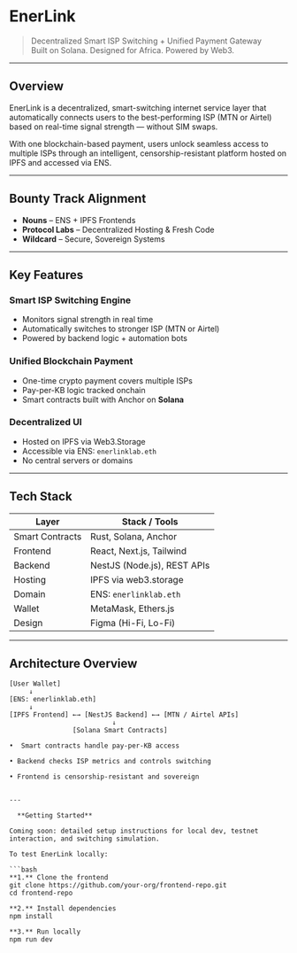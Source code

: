 #  EnerLink

> Decentralized Smart ISP Switching + Unified Payment Gateway  
> Built on Solana. Designed for Africa. Powered by Web3.

---

##  Overview

EnerLink is a decentralized, smart-switching internet service layer that automatically connects users to the best-performing ISP (MTN or Airtel) based on real-time signal strength — without SIM swaps.

With one blockchain-based payment, users unlock seamless access to multiple ISPs through an intelligent, censorship-resistant platform hosted on IPFS and accessed via ENS.

---

##  Bounty Track Alignment

-  **Nouns** – ENS + IPFS Frontends  
-  **Protocol Labs** – Decentralized Hosting & Fresh Code  
-  **Wildcard** – Secure, Sovereign Systems

---

##  Key Features

###  Smart ISP Switching Engine  
- Monitors signal strength in real time  
- Automatically switches to stronger ISP (MTN or Airtel)  
- Powered by backend logic + automation bots

###  Unified Blockchain Payment  
- One-time crypto payment covers multiple ISPs  
- Pay-per-KB logic tracked onchain  
- Smart contracts built with Anchor on **Solana**

###  Decentralized UI  
- Hosted on IPFS via Web3.Storage  
- Accessible via ENS: `enerlinklab.eth`  
- No central servers or domains

---

##  Tech Stack

| Layer            | Stack / Tools               |
|------------------|-----------------------------|
| Smart Contracts  | Rust, Solana, Anchor        |
| Frontend         | React, Next.js, Tailwind    |
| Backend          | NestJS (Node.js), REST APIs |
| Hosting          | IPFS via web3.storage       |
| Domain           | ENS: `enerlinklab.eth`      |
| Wallet           | MetaMask, Ethers.js         |
| Design           | Figma (Hi-Fi, Lo-Fi)        |

---

##  Architecture Overview

```plaintext
[User Wallet]
     ↓
[ENS: enerlinklab.eth]
     ↓
[IPFS Frontend] ←→ [NestJS Backend] ←→ [MTN / Airtel APIs]
                          ↓
                [Solana Smart Contracts]

•  Smart contracts handle pay-per-KB access

• Backend checks ISP metrics and controls switching

• Frontend is censorship-resistant and sovereign


---

  **Getting Started**

Coming soon: detailed setup instructions for local dev, testnet interaction, and switching simulation.

To test EnerLink locally:

```bash
**1.** Clone the frontend
git clone https://github.com/your-org/frontend-repo.git
cd frontend-repo

**2.** Install dependencies
npm install

**3.** Run locally
npm run dev